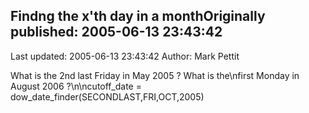 ## Findng the x'th day in a monthOriginally published: 2005-06-13 23:43:42 
Last updated: 2005-06-13 23:43:42 
Author: Mark Pettit 
 
What is the 2nd last Friday in May 2005 ?   What is the\nfirst Monday in August 2006 ?\n\ncutoff_date = dow_date_finder(SECONDLAST,FRI,OCT,2005)
